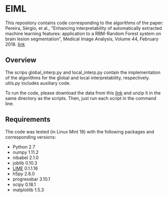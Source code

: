 # EIML

This repository contains code corresponding to the algorithms of the paper: Pereira, Sérgio, et al., "Enhancing interpretability of automatically extracted machine learning features: application to a RBM-Random Forest system on brain lesion segmentation", Medical Image Analysis, Volume 44, February 2018. [link](https://www.sciencedirect.com/science/article/pii/S1361841517301901)

## Overview

The scrips global_interp.py and local_interp.py contain the implementation of the algorithms for the global and local interpretability, respectively. utils.py includes auxiliary code.

To run the code, please download the data from this [link](https://uminho365-my.sharepoint.com/personal/id5692_uminho_pt/_layouts/15/guestaccess.aspx?docid=071160f2e810645838c4d7b6bcf810616&authkey=AYIC4NVo_eISktwwTR-axKY) and unzip it in the same directory as the scripts. Then, just run each script in the command line.

## Requirements
The code was tested (in Linux Mint 18) with the following packages and corresponding versions:

- Python 2.7
- numpy 1.11.2
- nibabel 2.1.0
- joblib 0.10.3
- [LIME](https://github.com/marcotcr/lime) 0.1.1.16
- h5py 2.6.0
- progressbar 3.10.1
- scipy 0.18.1
- matplotlib 1.5.3
